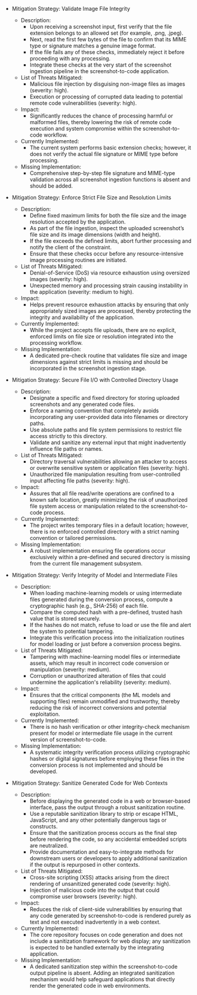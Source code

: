 - Mitigation Strategy: Validate Image File Integrity
  - Description:
    - Upon receiving a screenshot input, first verify that the file extension belongs to an allowed set (for example, .png, .jpeg).
    - Next, read the first few bytes of the file to confirm that its MIME type or signature matches a genuine image format.
    - If the file fails any of these checks, immediately reject it before proceeding with any processing.
    - Integrate these checks at the very start of the screenshot ingestion pipeline in the screenshot-to-code application.
  - List of Threats Mitigated:
    - Malicious file injection by disguising non-image files as images (severity: high).
    - Execution or processing of corrupted data leading to potential remote code vulnerabilities (severity: high).
  - Impact:
    - Significantly reduces the chance of processing harmful or malformed files, thereby lowering the risk of remote code execution and system compromise within the screenshot-to-code workflow.
  - Currently Implemented:
    - The current system performs basic extension checks; however, it does not verify the actual file signature or MIME type before processing.
  - Missing Implementation:
    - Comprehensive step-by-step file signature and MIME-type validation across all screenshot ingestion functions is absent and should be added.

- Mitigation Strategy: Enforce Strict File Size and Resolution Limits
  - Description:
    - Define fixed maximum limits for both the file size and the image resolution accepted by the application.
    - As part of the file ingestion, inspect the uploaded screenshot’s file size and its image dimensions (width and height).
    - If the file exceeds the defined limits, abort further processing and notify the client of the constraint.
    - Ensure that these checks occur before any resource-intensive image processing routines are initiated.
  - List of Threats Mitigated:
    - Denial-of-Service (DoS) via resource exhaustion using oversized images (severity: high).
    - Unexpected memory and processing strain causing instability in the application (severity: medium to high).
  - Impact:
    - Helps prevent resource exhaustion attacks by ensuring that only appropriately sized images are processed, thereby protecting the integrity and availability of the application.
  - Currently Implemented:
    - While the project accepts file uploads, there are no explicit, enforced limits on file size or resolution integrated into the processing workflow.
  - Missing Implementation:
    - A dedicated pre-check routine that validates file size and image dimensions against strict limits is missing and should be incorporated in the screenshot ingestion stage.

- Mitigation Strategy: Secure File I/O with Controlled Directory Usage
  - Description:
    - Designate a specific and fixed directory for storing uploaded screenshots and any generated code files.
    - Enforce a naming convention that completely avoids incorporating any user-provided data into filenames or directory paths.
    - Use absolute paths and file system permissions to restrict file access strictly to this directory.
    - Validate and sanitize any external input that might inadvertently influence file paths or names.
  - List of Threats Mitigated:
    - Directory traversal vulnerabilities allowing an attacker to access or overwrite sensitive system or application files (severity: high).
    - Unauthorized file manipulation resulting from user-controlled input affecting file paths (severity: high).
  - Impact:
    - Assures that all file read/write operations are confined to a known safe location, greatly minimizing the risk of unauthorized file system access or manipulation related to the screenshot-to-code process.
  - Currently Implemented:
    - The project writes temporary files in a default location; however, there is no enforced controlled directory with a strict naming convention or tailored permissions.
  - Missing Implementation:
    - A robust implementation ensuring file operations occur exclusively within a pre-defined and secured directory is missing from the current file management subsystem.

- Mitigation Strategy: Verify Integrity of Model and Intermediate Files
  - Description:
    - When loading machine-learning models or using intermediate files generated during the conversion process, compute a cryptographic hash (e.g., SHA-256) of each file.
    - Compare the computed hash with a pre-defined, trusted hash value that is stored securely.
    - If the hashes do not match, refuse to load or use the file and alert the system to potential tampering.
    - Integrate this verification process into the initialization routines for model loading or just before a conversion process begins.
  - List of Threats Mitigated:
    - Tampering with machine-learning model files or intermediate assets, which may result in incorrect code conversion or manipulation (severity: medium).
    - Corruption or unauthorized alteration of files that could undermine the application's reliability (severity: medium).
  - Impact:
    - Ensures that the critical components (the ML models and supporting files) remain unmodified and trustworthy, thereby reducing the risk of incorrect conversions and potential exploitation.
  - Currently Implemented:
    - There is no hash verification or other integrity-check mechanism present for model or intermediate file usage in the current version of screenshot-to-code.
  - Missing Implementation:
    - A systematic integrity verification process utilizing cryptographic hashes or digital signatures before employing these files in the conversion process is not implemented and should be developed.

- Mitigation Strategy: Sanitize Generated Code for Web Contexts
  - Description:
    - Before displaying the generated code in a web or browser-based interface, pass the output through a robust sanitization routine.
    - Use a reputable sanitization library to strip or escape HTML, JavaScript, and any other potentially dangerous tags or constructs.
    - Ensure that the sanitization process occurs as the final step before rendering the code, so any accidental embedded scripts are neutralized.
    - Provide documentation and easy-to-integrate methods for downstream users or developers to apply additional sanitization if the output is repurposed in other contexts.
  - List of Threats Mitigated:
    - Cross-site scripting (XSS) attacks arising from the direct rendering of unsanitized generated code (severity: high).
    - Injection of malicious code into the output that could compromise user browsers (severity: high).
  - Impact:
    - Reduces the risk of client-side vulnerabilities by ensuring that any code generated by screenshot-to-code is rendered purely as text and not executed inadvertently in a web context.
  - Currently Implemented:
    - The core repository focuses on code generation and does not include a sanitization framework for web display; any sanitization is expected to be handled externally by the integrating application.
  - Missing Implementation:
    - A dedicated sanitization step within the screenshot-to-code output pipeline is absent. Adding an integrated sanitization mechanism would help safeguard applications that directly render the generated code in web environments.
